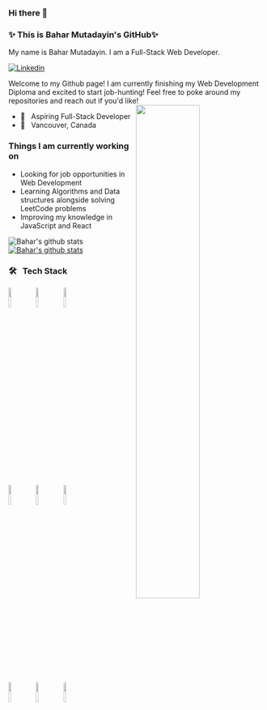 ### Hi there 👋

### ✨ This is Bahar Mutadayin's GitHub✨
My name is Bahar Mutadayin. I am a Full-Stack Web Developer. 


[![Linkedin](https://img.shields.io/badge/-LinkedIn-blue?style=flat&logo=Linkedin&logoColor=white)](https://www.linkedin.com/in/bahar-mutadayin-74b598137/)

<p> Welcome to my Github page! I am currently finishing my Web Development Diploma and excited to start job-hunting! Feel free to poke around my repositories and reach out if you'd like! 
  <br/>
<img align="right" src="https://cdn.discordapp.com/attachments/705529523491307574/774845946898153472/bibi.png" width="50%" height="auto" />
  <!-- Thank you https://www.fiverr.com/audipriatna for the amazing image! -->

- 🌱 &nbsp; Aspiring Full-Stack Developer
- 📍 &nbsp; Vancouver, Canada



<h3> Things I am currently working on </h3>
<ul>
  <li> Looking for job opportunities in Web Development </li>
  <li> Learning Algorithms and Data structures alongside solving LeetCode problems </li>
  <li> Improving my knowledge in JavaScript and React </li>
 </ul>
 

![Bahar's github stats](https://github-readme-stats.vercel.app/api?username=bhr94&theme=cobalt&show_icons=true")
[![Bahar's github stats](https://github-readme-stats.vercel.app/api?username=bhr94&theme=cobalt&show_icons=true)](https://github-readme-stats.vercel.app/api?username=bhr94&theme=cobalt&show_icons=true)

<h3>🛠 &nbsp; Tech Stack</h3>

<code><img width="10%" src="https://www.vectorlogo.zone/logos/w3_html5/w3_html5-ar21.svg"></code>
<code><img width="10%" src="https://www.vectorlogo.zone/logos/sass-lang/sass-lang-ar21.svg"></code>
<code><img width="10%" src="https://www.vectorlogo.zone/logos/javascript/javascript-horizontal.svg"></code>
<br />
<code><img width="10%" src="https://www.vectorlogo.zone/logos/reactjs/reactjs-ar21.svg"></code>
<code><img width="10%" src="https://www.vectorlogo.zone/logos/nodejs/nodejs-ar21.svg"></code>
<code><img width="10%" src="https://www.vectorlogo.zone/logos/java/java-ar21.svg"></code>
<br />
<code><img width="10%" src="https://www.vectorlogo.zone/logos/sequelizejs/sequelizejs-ar21.svg"></code>
<code><img width="10%" src="https://www.vectorlogo.zone/logos/postgresql/postgresql-ar21.svg"></code>
<code><img width="10%" src="https://www.vectorlogo.zone/logos/expressjs/expressjs-ar21.svg"></code>


<!--
**bhr94/bhr94** is a ✨ _special_ ✨ repository because its `README.md` (this file) appears on your GitHub profile.


